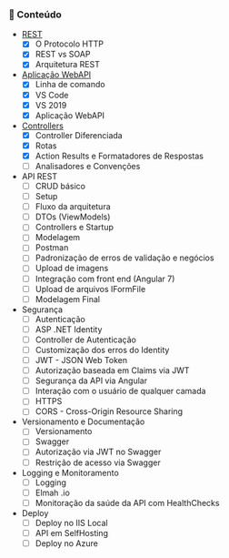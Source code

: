 ### 📖 Conteúdo

- [REST](./REST.md)
    - [x] O Protocolo HTTP
    - [x] REST vs SOAP
    - [x] Arquitetura REST

- [Aplicação WebAPI](./WEBAPI.md)
    - [x] Linha de comando
    - [x] VS Code
    - [x] VS 2019 
    - [x] Aplicação WebAPI

- [Controllers](./CONTROLLERS.md)
    - [x] Controller Diferenciada
    - [x] Rotas
    - [x] Action Results e Formatadores de Respostas
    - [ ] Analisadores e Convenções

- API REST
    - [ ] CRUD básico
    - [ ] Setup
    - [ ] Fluxo da arquitetura
    - [ ] DTOs (ViewModels)
    - [ ] Controllers e Startup
    - [ ] Modelagem
    - [ ] Postman
    - [ ] Padronização de erros de validação e negócios
    - [ ] Upload de imagens
    - [ ] Integração com front end (Angular 7)
    - [ ] Upload de arquivos IFormFile
    - [ ] Modelagem Final

- Segurança
    - [ ] Autenticação
    - [ ] ASP .NET Identity
    - [ ] Controller de Autenticação
    - [ ] Customização dos erros do Identity
    - [ ] JWT - JSON Web Token
    - [ ] Autorização baseada em Claims via JWT
    - [ ] Segurança da API via Angular
    - [ ] Interação com o usuário de qualquer camada
    - [ ] HTTPS
    - [ ] CORS - Cross-Origin Resource Sharing

- Versionamento e Documentação
    - [ ] Versionamento
    - [ ] Swagger
    - [ ] Autorização via JWT no Swagger
    - [ ] Restrição de acesso via Swagger

- Logging e Monitoramento
    - [ ] Logging
    - [ ] Elmah .io
    - [ ] Monitoração da saúde da API com HealthChecks

- Deploy  
    - [ ] Deploy no IIS Local
    - [ ] API em SelfHosting
    - [ ] Deploy no Azure